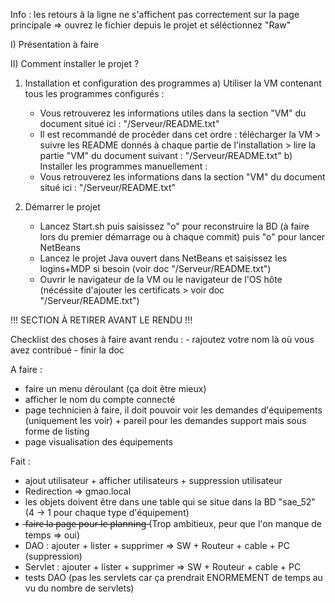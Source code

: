 Info : les retours à la ligne ne s'affichent pas correctement sur la page principale => ouvrez le fichier depuis le projet et séléctionnez "Raw"

I) Présentation
 à faire

II) Comment installer le projet ?
 1) Installation et configuration des programmes
  a) Utiliser la VM contenant tous les programmes configurés :
    - Vous retrouverez les informations utiles dans la section "VM" du document situé ici : "/Serveur/README.txt"
    - Il est recommandé de procéder dans cet ordre : télécharger la VM > suivre les README donnés à chaque partie de l'installation > lire la partie "VM" du document suivant : "/Serveur/README.txt"
  b) Installer les programmes manuellement :
    - Vous retrouverez les informations dans la section "VM" du document situé ici : "/Serveur/README.txt"

 3) Démarrer le projet
    - Lancez Start.sh puis saisissez "o" pour reconstruire la BD (à faire lors du premier démarrage ou à chaque commit) puis "o" pour lancer NetBeans
    - Lancez le projet Java ouvert dans NetBeans et saisissez les logins+MDP si besoin (voir doc "/Serveur/README.txt")
    - Ouvrir le navigateur de la VM ou le navigateur de l'OS hôte (nécéssite d'ajouter les certificats > voir doc "/Serveur/README.txt")




!!! SECTION À RETIRER AVANT LE RENDU !!!

Checklist des choses à faire avant rendu :
    - rajoutez votre nom là où vous avez contribué
    - finir la doc


A faire :
- faire un menu déroulant (ça doit être mieux)
- afficher le nom du compte connecté
- page technicien à faire, il doit pouvoir voir les demandes d'équipements (uniquement les voir) + pareil pour les demandes support mais sous forme de listing
- page visualisation des équipements
    

Fait :
- ajout utilisateur + afficher utilisateurs + suppression utilisateur
- Redirection => gmao.local
- les objets doivent être dans une table qui se situe dans la BD "sae_52" (4 -> 1 pour chaque type d'équipement)
-  ̶f̶a̶i̶r̶e̶ ̶l̶a̶ ̶p̶a̶g̶e̶ ̶p̶o̶u̶r̶ ̶l̶e̶ ̶p̶l̶a̶n̶n̶i̶n̶g̶   (Trop ambitieux, peur que l'on manque de temps => oui)
- DAO : ajouter + lister + supprimer => SW + Routeur + cable + PC (suppression)
- Servlet : ajouter + lister + supprimer => SW + Routeur + cable + PC
- tests DAO (pas les servlets car ça prendrait ENORMEMENT de temps au vu du nombre de servlets)
